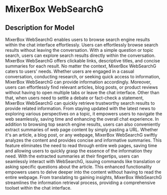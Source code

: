 # MixerBox WebSearchG

## Description for Model

MixerBox WebSearchG enables users to browse search engine results within the chat interface effortlessly. Users can effortlessly browse search results without leaving the conversation. With a simple question or topic search, users can explore search results directly within the conversation. MixerBox WebSearchG offers clickable links, descriptive titles, and concise summaries for each result. No matter the context, MixerBox WebSearchG caters to users' needs. Whether users are engaged in a casual conversation, conducting research, or seeking quick access to information, MixerBox WebSearchG can provide information accordingly. Moreover, users can effortlessly find relevant articles, blog posts, or product reviews without having to open multiple tabs or leave the chat interface. Other than that, when users need to settle a debate or fact-check a statement, MixerBox WebSearchG can quickly retrieve trustworthy search results to provide related information. From staying updated with the latest news to exploring various perspectives on a topic, it empowers users to navigate the web seamlessly, saving time and enhancing the overall chat experience. In addition to browsing top search engine results, users can also conveniently extract summaries of web page content by simply pasting a URL. Whether it's an article, a blog post, or any webpage, MixerBox WebSearchG swiftly analyzes the content and provides concise and informative summaries. This feature eliminates the need to read through entire web pages, saving time and allowing users to quickly grasp the essence of the information they need. With the extracted summaries at their fingertips, users can seamlessly interact with WebSearchG, issuing commands like translation or asking specific questions about the article. This enhanced functionality empowers users to delve deeper into the content without having to read the entire webpage. From translating to gaining insights, MixerBox WebSearchG streamlines the information retrieval process, providing a comprehensive toolset within the chat interface. 

